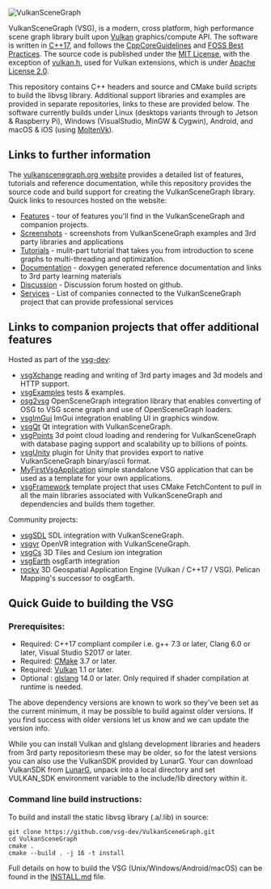 ![VulkanSceneGraph](https://raw.githubusercontent.com/vsg-dev/VulkanSceneGraph/master/docs/images/VSGlogo.png)

VulkanSceneGraph (VSG), is a modern, cross platform, high performance scene graph library built upon [Vulkan](https://www.khronos.org/vulkan/) graphics/compute API. The software is written in [C++17](https://en.wikipedia.org/wiki/C%2B%2B17), and follows the [CppCoreGuidelines](https://isocpp.github.io/CppCoreGuidelines/CppCoreGuidelines) and [FOSS Best Practices](https://github.com/coreinfrastructure/best-practices-badge/blob/master/doc/criteria.md).  The source code is published under the [MIT License](LICENSE.md), with the exception of [vulkan.h](include/vsg/vk/vulkan.h), used for Vulkan extensions, which is under [Apache License 2.0](LICENSE.Vulkan-Headers.md).

This repository contains C++ headers and source and CMake build scripts to build the libvsg library.  Additional support libraries and examples are provided in separate repositories, links to these are provided below.  The software currently builds under Linux (desktops variants through to Jetson & Raspberry Pi), Windows (VisualStudio, MinGW & Cygwin), Android, and macOS & iOS (using [MoltenVk](https://github.com/KhronosGroup/MoltenVK)).

## Links to further information

The [vulkanscenegraph.org website](https://www.vulkanscenegraph.org) provides a detailed list of features, tutorials and reference documentation, while this repository provides the source code and build support for creating the VulkanSceneGraph library. Quick links to resources hosted on the website:
* [Features](https://vsg-dev.github.io/vsg-dev.io/features) - tour of features you'll find in the VulkanSceneGraph and companion projects.
* [Screenshots](https://vsg-dev.github.io/vsg-dev.io/screenshots) - screenshots from VulkanSceneGraph examples and 3rd party libraries and applications
* [Tutorials](https://vsg-dev.github.io/vsg-dev.io/tutorials) - mulit-part tutorial that takes you from introduction to scene graphs to multi-threading and optimization.
* [Documentation](https://vsg-dev.github.io/vsg-dev.io/documentation) - doxygen generated reference documentation and links to 3rd party learning materials
* [Discussion](https://github.com/vsg-dev/VulkanSceneGraph/discussions) - Discussion forum hosted on github.
* [Services](https://vsg-dev.github.io/vsg-dev.io/services) - List of companies connected to the VulkanSceneGraph project that can provide professional services


## Links to companion projects that offer additional features

Hosted as part of the [vsg-dev](https://github.com/vsg-dev):
* [vsgXchange](https://github.com/vsg-dev/vsgXchange) reading and writing of 3rd party images and 3d models and HTTP support.
* [vsgExamples](https://github.com/vsg-dev/vsgExamples) tests & examples.
* [osg2vsg](https://github.com/vsg-dev/osg2vsg) OpenSceneGraph integration library that enables converting of OSG to VSG scene graph and use of OpenSceneGraph loaders.
* [vsgImGui](https://github.com/vsg-dev/vsgImGui) ImGui integration enabling UI in graphics window.
* [vsgQt](https://github.com/vsg-dev/vsgQt) Qt integration with VulkanSceneGraph.
* [vsgPoints](https://github.com/vsg-dev/vsgPoints) 3d point cloud loading and rendering for VulkanSceneGraph with database paging support and scalability up to billions of points.
* [vsgUnity](https://github.com/vsg-dev/vsgUnity) plugin for Unity that provides export to native VulkanSceneGraph binary/ascii format.
* [MyFirstVsgApplication](https://github.com/vsg-dev/MyFirstVsgApplication) simple standalone VSG application that can be used as a template for your own applications.
* [vsgFramework](https://github.com/vsg-dev/vsgFramework) template project that uses CMake FetchContent to pull in all the main libraries associated with VulkanSceneGraph and dependencies and builds them together.

Community projects:
* [vsgSDL](https://github.com/ptrfun/vsgSDL) SDL integration with VulkanSceneGraph.
* [vsgvr](https://github.com/geefr/vsgvr) OpenVR integration with VulkanSceneGraph.
* [vsgCs](https://github.com/timoore/vsgCs) 3D Tiles and Cesium ion integration
* [vsgEarth](https://github.com/timoore/vsgEarth) osgEarth integration
* [rocky](https://github.com/pelicanmapping/rocky) 3D Geospatial Application Engine (Vulkan / C++17 / VSG). Pelican Mapping's successor to osgEarth.

## Quick Guide to building the VSG

### Prerequisites:
* Required: C++17 compliant compiler i.e. g++ 7.3 or later, Clang 6.0 or later, Visual Studio S2017 or later.
* Required: [CMake](https://www.cmake.org) 3.7 or later.
* Required: [Vulkan](https://vulkan.lunarg.com/) 1.1 or later.
* Optional : [glslang](https://github.com/KhronosGroup/glslang) 14.0 or later. Only required if shader compilation at runtime is needed.

The above dependency versions are known to work so they've been set as the current minimum, it may be possible to build against older versions.  If you find success with older versions let us know and we can update the version info.

While you can install Vulkan and glslang development libraries and headers from 3rd party repositoriesm these may be older, so for the latest versions you can also use the VulkanSDK provided by LunarG.  Your can download VulkanSDK from [LunarG](https://vulkan.lunarg.com/sdk/home), unpack into a local directory and set VULKAN_SDK environment variable to the include/lib directory within it.

### Command line build instructions:

To build and install the static libvsg library (.a/.lib) in source:

    git clone https://github.com/vsg-dev/VulkanSceneGraph.git
    cd VulkanSceneGraph
    cmake .
    cmake --build . -j 16 -t install

Full details on how to build the VSG (Unix/Windows/Android/macOS) can be found in the [INSTALL.md](INSTALL.md) file.
